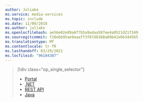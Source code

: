 ```yaml
---
author: Juliako
ms.service: media-services
ms.topic: include
ms.date: 11/09/2018
ms.author: juliako
ms.openlocfilehash: ae56e02e89a6f7b5a9adaa587ee4a0521d21f349
ms.sourcegitcommit: f28ebb95ae9aaaff3f87d8388a09b41e0b3445b5
ms.translationtype: MT
ms.contentlocale: tr-TR
ms.lasthandoff: 03/29/2021
ms.locfileid: "96184387"
---
```

> [!div class="op_single_selector"]
> * [Portal](../articles/media-services/previous/media-services-portal-vod-get-started.md)
> * [.NET](../articles/media-services/previous/media-services-dotnet-get-started.md)
> * [REST API](../articles/media-services/previous/media-services-rest-get-started.md)
> * [Java](../articles/media-services/previous/media-services-java-how-to-use.md)
> 
> 

